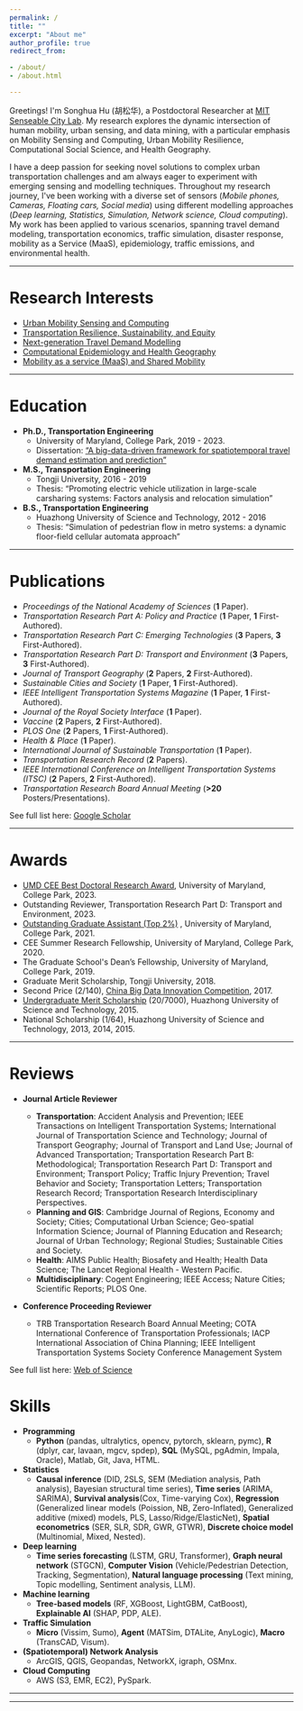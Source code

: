 ```yaml
---
permalink: /
title: ""
excerpt: "About me"
author_profile: true
redirect_from:

- /about/
- /about.html

---
```

Greetings! I'm Songhua Hu (胡松华), a Postdoctoral Researcher at [MIT Senseable City Lab](https://senseable.mit.edu/).
My research explores the dynamic intersection of human mobility, urban sensing, and data mining, 
with a particular emphasis on Mobility Sensing and Computing, Urban Mobility Resilience, Computational Social Science, and Health Geography.

I have a deep passion for seeking novel solutions to complex urban transportation challenges and am always eager to experiment with emerging sensing and modelling techniques. 
Throughout my research journey, I've been working with a diverse set of sensors (_Mobile phones, Cameras, Floating cars, Social media_) using different modelling approaches (_Deep learning, Statistics, Simulation, Network science, Cloud computing_). 
My work has been applied to various scenarios, spanning travel demand modeling, transportation economics, traffic simulation, disaster response, mobility as a Service (MaaS), epidemiology, traffic emissions, and environmental health.

***

Research Interests
======

+ [Urban Mobility Sensing and Computing](https://songhuahu-umd.github.io/Human%20Mobility)
+ [Transportation Resilience, Sustainability, and Equity](https://songhuahu-umd.github.io/Infrastructure%20Resilience)
+ [Next-generation Travel Demand Modelling](https://songhuahu-umd.github.io/Traffic%20Simulation)
+ [Computational Epidemiology and Health Geography](https://songhuahu-umd.github.io/Public%20Health)
+ [Mobility as a service (MaaS) and Shared Mobility](https://songhuahu-umd.github.io/Shared%20Mobility)

***

Education
======

* **Ph.D., Transportation Engineering**
    * University of Maryland, College Park, 2019 - 2023.
    * Dissertation: [“A big-data-driven framework for spatiotemporal travel demand estimation and prediction”](https://drum.lib.umd.edu/items/4be96816-0aaf-4d4d-a1f0-11593c284d8b)
* **M.S., Transportation Engineering**
    * Tongji University, 2016 - 2019
    * Thesis: “Promoting electric vehicle utilization in large-scale carsharing systems: Factors analysis and relocation
      simulation”
* **B.S., Transportation Engineering**
    * Huazhong University of Science and Technology, 2012 - 2016
    * Thesis: “Simulation of pedestrian flow in metro systems: a dynamic floor-field cellular automata approach”

***

Publications
======
* _Proceedings of the National Academy of Sciences_ (**1** Paper).
* _Transportation Research Part A: Policy and Practice_ (**1** Paper, **1** First-Authored).
* _Transportation Research Part C: Emerging Technologies_ (**3** Papers, **3** First-Authored).
* _Transportation Research Part D: Transport and Environment_ (**3** Papers, **3** First-Authored).
* _Journal of Transport Geography_ (**2** Papers, **2** First-Authored).
* _Sustainable Cities and Society_ (**1** Paper, **1** First-Authored).
* _IEEE Intelligent Transportation Systems Magazine_ (**1** Paper, **1** First-Authored).
* _Journal of the Royal Society Interface_ (**1** Paper).
* _Vaccine_ (**2** Papers, **2** First-Authored).
* _PLOS One_ (**2** Papers, **1** First-Authored).
* _Health & Place_ (**1** Paper).
* _International Journal of Sustainable Transportation_ (**1** Paper).
* _Transportation Research Record_ (**2** Papers).
* _IEEE International Conference on Intelligent Transportation Systems (ITSC)_ (**2** Papers, **2**
  First-Authored).
* _Transportation Research Board Annual Meeting_ (**>20** Posters/Presentations).

See full list here: [Google Scholar](https://scholar.google.com/citations?user=uVIbQyAAAAAJ&hl=en)

***

Awards
======
* [UMD CEE Best Doctoral Research Award](https://cee.umd.edu/news/story/hu-waters-win-thesis-awards), University of Maryland, College Park, 2023.
* Outstanding Reviewer, Transportation Research Part D: Transport and Environment, 2023.
* [Outstanding Graduate Assistant (Top 2%)](https://gradschool.umd.edu/funding/student-fellowships-awards/outstanding-graduate-assistant-awards)
  , University of Maryland, College Park, 2021.
* CEE Summer Research Fellowship, University of Maryland, College Park, 2020.
* The Graduate School's Dean’s Fellowship, University of Maryland, College Park, 2019.
* Graduate Merit Scholarship, Tongji University, 2018.
* Second Price (2/140), [China Big Data Innovation Competition](http://www.360doc.com/content/21/0222/19/73861477_963398711.shtml), 2017.
* [Undergraduate Merit Scholarship](http://news.hust.edu.cn/info/1007/2164.htm) (20/7000), Huazhong University of Science and
  Technology, 2015.
* National Scholarship (1/64), Huazhong University of Science and Technology, 2013, 2014, 2015.

***

Reviews
======
* **Journal Article Reviewer**
  * **Transportation**: Accident Analysis and Prevention; IEEE Transactions on Intelligent Transportation Systems; International Journal of Transportation Science and Technology; Journal of Transport Geography; Journal of Transport and Land Use; Journal of Advanced Transportation;
    Transportation Research Part B: Methodological; Transportation Research Part D: Transport and Environment; Transport Policy;
    Traffic Injury Prevention; Travel Behavior and Society; Transportation Letters; Transportation Research Record;
    Transportation Research Interdisciplinary Perspectives.
  * **Planning and GIS**: Cambridge Journal of Regions, Economy and Society; Cities; Computational Urban Science; Geo-spatial Information Science;
    Journal of Planning Education and Research; Journal of Urban Technology; Regional Studies; Sustainable Cities and Society.
  * **Health**: AIMS Public Health; Biosafety and Health; Health Data Science; The Lancet Regional Health - Western Pacific.
  * **Multidisciplinary**: Cogent Engineering; IEEE Access; Nature Cities; Scientific Reports; PLOS One.

* **Conference Proceeding Reviewer**
  * TRB Transportation Research Board Annual Meeting;
    COTA International Conference of Transportation Professionals;
    IACP International Association of China Planning;
    IEEE Intelligent Transportation Systems Society Conference Management System

See full list here: [Web of Science](https://www.webofscience.com/wos/author/record/ABF-2415-2021)

Skills
======

* **Programming**
    * **Python** (pandas, ultralytics, opencv, pytorch, sklearn, pymc), **R** (dplyr, car, lavaan, mgcv, spdep), **SQL** (MySQL,
      pgAdmin, Impala, Oracle), Matlab, Git, Java, HTML.
* **Statistics**
    * **Causal inference** (DID, 2SLS, SEM (Mediation analysis, Path analysis), Bayesian structural time series), **Time series** (ARIMA, SARIMA),
  **Survival analysis**(Cox, Time-varying Cox), **Regression** (Generalized linear models (Poission, NB, Zero-Inflated), Generalized additive (mixed) models, PLS, Lasso/Ridge/ElasticNet), 
  **Spatial econometrics** (SER, SLR, SDR, GWR, GTWR), **Discrete choice model** (Multinomial, Mixed, Nested).
* **Deep learning**
  *  **Time series forecasting** (LSTM, GRU, Transformer), **Graph neural network** (STGCN), **Computer Vision** (Vehicle/Pedestrian Detection, Tracking, Segmentation), **Natural language processing** (Text mining, Topic modelling, Sentiment analysis, LLM).
* **Machine learning**
    * **Tree-based models** (RF, XGBoost, LightGBM, CatBoost), **Explainable AI** (SHAP, PDP, ALE).
* **Traffic Simulation**
  * **Micro** (Vissim, Sumo), **Agent** (MATSim, DTALite, AnyLogic), **Macro** (TransCAD, Visum).
* **(Spatiotemporal) Network Analysis**
  * ArcGIS, QGIS, Geopandas, NetworkX, igraph, OSMnx.
* **Cloud Computing**
  * AWS (S3, EMR, EC2), PySpark.

***



------
<script type='text/javascript' id='clustrmaps' src='//cdn.clustrmaps.com/map_v2.js?cl=848383&w=288&t=n&d=zU9DbdqNwD8PS5IHucVNU8GV_lJolPyn6nhjUQYN5FI&co=ffffff&ct=808080&cmo=3acc3a&cmn=ff5353'></script>